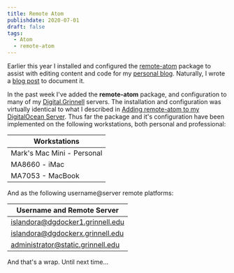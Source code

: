 ```yaml
---
title: Remote Atom
publishdate: 2020-07-01
draft: false
tags:
  - Atom
  - remote-atom
---
```


Earlier this year I installed and configured the [remote-atom](https://atom.io/packages/remote-atom) package to assist with editing content and code for my [personal blog](https://summittdweller.com/blogs/mark). Naturally, I wrote a [blog post](https://summittdweller.com/blogs/mark/posts/adding-remote-atom-to-my-digitalocean-server/) to document it.

In the past week I've added the **remote-atom** package, and configuration to many of my [Digital.Grinnell](https://digital.grinnell.edu) servers. The installation and configuration was virtually identical to what I described in [Adding remote-atom to my DigitalOcean Server](https://summittdweller.com/blogs/mark/posts/adding-remote-atom-to-my-digitalocean-server/).  Thus far the package and it's configuration have been implemented on the following workstations, both personal and professional:

| Workstations |
| --- |
| Mark's Mac Mini - Personal |
| MA8660 - iMac |
| MA7053 - MacBook |

And as the following username@server remote platforms:

| Username and Remote Server |
| --- |
| islandora@dgdocker1.grinnell.edu |
| islandora@dgdockerx.grinnell.edu |
| administrator@static.grinnell.edu |

And that's a wrap.  Until next time...
